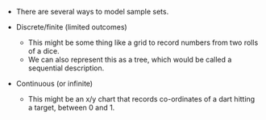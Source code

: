 - There are several ways to model sample sets. 

- Discrete/finite (limited outcomes)
    - This might be some thing like a grid to record numbers from two rolls of a dice.
    - We can also represent this as a tree, which would be called a sequential description.

- Continuous (or infinite)
    - This might be an x/y chart that records co-ordinates of a dart hitting a target, between 0 and 1.